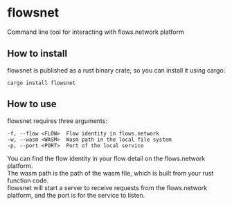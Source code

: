 # flowsnet
Command line tool for interacting with flows.network platform

## How to install
flowsnet is published as a rust binary crate, so you can install it using cargo:
```
cargo install flowsnet
```

## How to use
flowsnet requires three arguments:
```
-f, --flow <FLOW>  Flow identity in flows.network
-w, --wasm <WASM>  Wasm path in the local file system
-p, --port <PORT>  Port of the local service
```

You can find the flow identity in your flow detail on the flows.network platform.<br/>
The wasm path is the path of the wasm file, which is built from your rust function code.<br/>
flowsnet will start a server to receive requests from the flows.network platform, and the port is for the service to listen.
